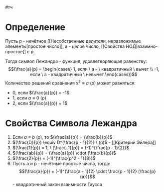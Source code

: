 #тч 
# Определение
Пусть p - нечётное [[Несобственные делители, неразложимые элементы|простое число]], a - целое число, [[Свойства НОД|взаимно-простое]] с p.

Тогда символ Лежандра - функция, удовлетворяющая равенству: $$(\frac{a}{p} = \begin{cases} 1, если \ a - \ квадратичный \ вычет \\ -1, если \ a - квадратичный \ невычет \end{cases})$$
Количество решений сравнения $x^2 \equiv a \ (p)$ может равняться:
- 0, если $(\frac{a}{p}) = -1$
- 1, если $a \equiv 0 \ (p)$
- 2, если $(\frac{a}{p}) = 1$
# Свойства Символа Лежандра
1. Если $a \equiv b \ (p)$, то $(\frac{a}{p}) = (\frac{b}{p})$
2. $(\frac{D}{p}) \equiv D^{\frac{p - 1}{2}} \ (p)$ - [[Критерий Эйлера]]
3. $(\frac{1}{p}) = 1, \ (\frac{-1}{p}) = (-1)^{\frac{p - 1}{2}}$
4. $(\frac{ab}{p}) = (\frac{a}{p}) \cdot (\frac{b}{p})$
5. $(\frac{2}{p}) = (-1)^{\frac{p^2 - 1}{8}}$
6. Пусть a и p - нечётные простые числа, тогда: $$(\frac{a}{p}) = (-1)^{\frac{a - 1}{2} \cdot \frac{p - 1}{2} (\frac{p}{a})}$$ - квадратичный закон взаимности Гаусса